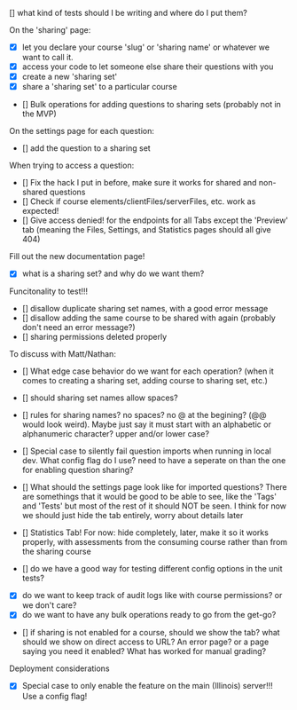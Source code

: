 [] what kind of tests should I be writing and where do I put them?

On the 'sharing' page:

- [x] let you declare your course 'slug' or 'sharing name' or whatever we want to call it.
- [x] access your code to let someone else share their questions with you
- [x] create a new 'sharing set'
- [x] share a 'sharing set' to a particular course
- [] Bulk operations for adding questions to sharing sets (probably not in the MVP)

On the settings page for each question:

- [] add the question to a sharing set

When trying to access a question:

- [] Fix the hack I put in before, make sure it works for shared and non-shared questions
- [] Check if course elements/clientFiles/serverFiles, etc. work as expected!
- [] Give access denied! for the endpoints for all Tabs except the 'Preview' tab (meaning the Files, Settings, and Statistics pages should all give 404)

Fill out the new documentation page!

- [x] what is a sharing set? and why do we want them?

Funcitonality to test!!!

- [] disallow duplicate sharing set names, with a good error message
- [] disallow adding the same course to be shared with again (probably don't need an error message?)
- [] sharing permissions deleted properly

To discuss with Matt/Nathan:

- [] What edge case behavior do we want for each operation? (when it comes to creating a sharing set, adding course to sharing set, etc.)
- [] should sharing set names allow spaces?
- [] rules for sharing names? no spaces? no @ at the begining? (@@ would look weird). Maybe just say it must start with an alphabetic or alphanumeric character? upper and/or lower case?
- [] Special case to silently fail question imports when running in local dev. What config flag do I use? need to have a seperate on than the one for enabling question sharing?
- [] What should the settings page look like for imported questions? There are somethings that it would be good to be able to see, like the 'Tags' and 'Tests' but most of the rest of it should NOT be seen. I think for now we should just hide the tab entirely, worry about details later
- [] Statistics Tab! For now: hide completely, later, make it so it works properly, 
with assessments from the consuming course rather than from the sharing course

- [] do we have a good way for testing different config options in the unit tests?

- [x] do we want to keep track of audit logs like with course permissions? or we don't care?
- [x] do we want to have any bulk operations ready to go from the get-go?

- [] if sharing is not enabled for a course, should we show the tab? what should we show on direct access to URL? An error page? or a page saying you need it enabled? What has worked for manual grading?

Deployment considerations

- [x] Special case to only enable the feature on the main (Illinois) server!!! Use a config flag!
